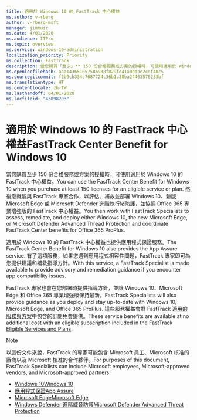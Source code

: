 ```yaml
---
title: 適用於 Windows 10 的 FastTrack 中心權益
ms.author: v-rberg
author: v-rberg-msft
manager: jimmuir
ms.date: 4/01/2020
ms.audience: ITPro
ms.topic: overview
ms.service: windows-10-administration
localization_priority: Priority
ms.collection: FastTrack
description: 當您購買「至少」** 150 份合格服務或方案的授權時，可使用適用於 Windows 10 的 FastTrack 中心權益。
ms.openlocfilehash: aaa143651057586938f829fe41a0ddbe2cdf40c5
ms.sourcegitcommit: f2b9cb334c7687724c36b1c38ba24463576233bf
ms.translationtype: HT
ms.contentlocale: zh-TW
ms.lasthandoff: 04/01/2020
ms.locfileid: "43098203"
---
```

# <a name="fasttrack-center-benefit-for-windows-10"></a><span data-ttu-id="106bd-103">適用於 Windows 10 的 FastTrack 中心權益</span><span class="sxs-lookup"><span data-stu-id="106bd-103">FastTrack Center Benefit for Windows 10</span></span>

<span data-ttu-id="106bd-104">當您購買至少 150 份合格服務或方案的授權時，可使用適用於 Windows 10 的 FastTrack 中心權益。</span><span class="sxs-lookup"><span data-stu-id="106bd-104">You can use the FastTrack Center Benefit for Windows 10 when you purchase at least 150 licenses for an eligible service or plan.</span></span> <span data-ttu-id="106bd-105">然後您就能與 FastTrack 專家合作，以評估、補救並部署 Windows 10、新版 Microsoft Edge 或 Microsoft Defender 進階執行緒防護，並協調 Office 365 專業增強版的 FastTrack 中心權益。</span><span class="sxs-lookup"><span data-stu-id="106bd-105">You then work with FastTrack Specialists to assess, remediate, and deploy either Windows 10, the new Microsoft Edge, or Microsoft Defender Advanced Thread Protection and coordinate FastTrack Center benefits for Office 365 ProPlus.</span></span> 

<span data-ttu-id="106bd-106">適用於 Windows 10 的 FastTrack 中心權益也提供應用程式保證服務。</span><span class="sxs-lookup"><span data-stu-id="106bd-106">The FastTrack Center Benefit for Windows 10 also provides the App Assure service.</span></span> <span data-ttu-id="106bd-107">有了這項服務，如果您遇到應用程式相容性問題，FastTrack 專家即可為您提供建議和補救指導方針。</span><span class="sxs-lookup"><span data-stu-id="106bd-107">With this service, a FastTrack Specialist is made available to provide advisory and remediation guidance if you encounter app compatibility issues.</span></span> 

<span data-ttu-id="106bd-108">FastTrack 專家也會在您部署時提供指導方針，並讓 Windows 10、Microsoft Edge 和 Office 365 專業增強版保持最新。</span><span class="sxs-lookup"><span data-stu-id="106bd-108">FastTrack Specialists will also provide guidance as you deploy and stay up-to-date with Windows 10, Microsoft Edge, and Office 365 ProPlus.</span></span> <span data-ttu-id="106bd-109">這些服務權益會對 FastTrack [適用的服務與方案](M365-eligible-services-and-plans.md)中包含的訂閱免費提供。</span><span class="sxs-lookup"><span data-stu-id="106bd-109">These service benefits are available at no additional cost with an eligible subscription included in the FastTrack [Eligible Services and Plans](M365-eligible-services-and-plans.md).</span></span>
  
> [!NOTE]
> <span data-ttu-id="106bd-110">以這份文件來說，FastTrack 的專家可能包含 Microsoft 員工、Microsoft 核准的廠商以及 Microsoft 核准的合作夥伴。</span><span class="sxs-lookup"><span data-stu-id="106bd-110">For purposes of this document, FastTrack Specialists can include Microsoft employees, Microsoft-approved vendors, and Microsoft-approved partners.</span></span> 
    
- [<span data-ttu-id="106bd-111">Windows 10</span><span class="sxs-lookup"><span data-stu-id="106bd-111">Windows 10</span></span>](Win-10-windows-10.md)
- [<span data-ttu-id="106bd-112">應用程式保證</span><span class="sxs-lookup"><span data-stu-id="106bd-112">App Assure</span></span>](Win-10-app-assure.md)
- [<span data-ttu-id="106bd-113">Microsoft Edge</span><span class="sxs-lookup"><span data-stu-id="106bd-113">Microsoft Edge</span></span>](Win-10-microsoft-edge.md)
- [<span data-ttu-id="106bd-114">Windows Defender 進階威脅防護</span><span class="sxs-lookup"><span data-stu-id="106bd-114">Microsoft Defender Advanced Threat Protection</span></span>](Win-10-microsoft-defender-atp.md)


